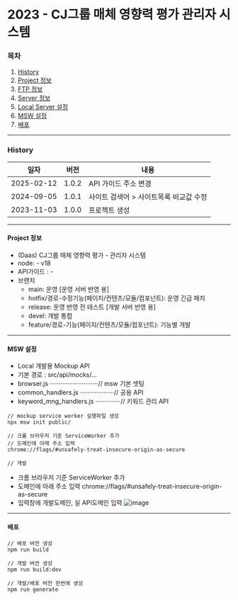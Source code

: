 # 2023 - CJ그룹 매체 영향력 평가 관리자 시스템

### 목차

1. [History](#history)
2. [Project 정보](#project-정보)
3. [FTP 정보](#ftp-정보)
4. [Server 정보](#server-정보)
5. [Local Server 설정](#local-server-설정)
6. [MSW 설정](#msw-설정)
7. [배포](#배포)

---

### History

| 일자       | 버전  | 내용                                   |
| ---------- | ----- | -------------------------------------- |
| 2025-02-12 | 1.0.2 | API 가이드 주소 변경                   |
| 2024-09-05 | 1.0.1 | 사이트 검색어 > 사이트목록 비교값 수정 |
| 2023-11-03 | 1.0.0 | 프로젝트 생성                          |

---

#### Project 정보

-   (Daas) CJ그룹 매체 영향력 평가 - 관리자 시스템
-   node: - v18
-   API가이드 : -
-   브랜치
    -   main: 운영 [운영 서버 반영 용]
    -   hotfix/경로-수정기능(페이지/컨텐츠/모듈/컴포넌트): 운영 긴급 패치
    -   release: 운영 반영 전 테스트 [개발 서버 반영 용]
    -   devel: 개발 통합
    -   feature/경로-기능(페이지/컨텐츠/모듈/컴포넌트): 기능별 개발

---

#### MSW 설정

-   Local 개발용 Mockup API
-   기본 경로 : src/api/mocks/...
-   browser.js ···························// msw 기본 셋팅
-   common_handlers.js ···················// 공용 API
-   keyword_mng_handlers.js ··············// 키워드 관리 API

```
// mockup service worker 실행파일 생성
npx msw init public/

// 크롬 브라우저 기준 ServiceWorker 추가
// 도메인에 아래 주소 입력
chrome://flags/#unsafely-treat-insecure-origin-as-secure

// 개발
```

-   크롬 브라우저 기준 ServiceWorker 추가
-   도메인에 아래 주소 입력
    chrome://flags/#unsafely-treat-insecure-origin-as-secure
-   입력창에 개발도메인, 실 API도메인 입력
    ![image](/uploads/502a42275f9cb8ebe7bbe15928413d04/image.png)

---

#### 배포

```
// 배포 버전 생성
npm run build

// 개발 버전 생성
npm run build:dev

// 개발/배포 버전 한번에 생성
npm run generate
```
